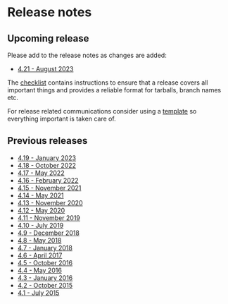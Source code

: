 # Release notes

## Upcoming release

Please add to the release notes as changes are added:
* [4.21 - August 2023](coreboot-4.21-relnotes.md)

The [checklist] contains instructions to ensure that a release covers all
important things and provides a reliable format for tarballs, branch
names etc.

For release related communications consider using a [template] so everything
important is taken care of.


## Previous releases

* [4.19 - January 2023](coreboot-4.19-relnotes.md)
* [4.18 - October 2022](coreboot-4.18-relnotes.md)
* [4.17 - May 2022](coreboot-4.17-relnotes.md)
* [4.16 - February 2022](coreboot-4.16-relnotes.md)
* [4.15 - November 2021](coreboot-4.15-relnotes.md)
* [4.14 - May 2021](coreboot-4.14-relnotes.md)
* [4.13 - November 2020](coreboot-4.13-relnotes.md)
* [4.12 - May 2020](coreboot-4.12-relnotes.md)
* [4.11 - November 2019](coreboot-4.11-relnotes.md)
* [4.10 - July 2019](coreboot-4.10-relnotes.md)
* [4.9 - December 2018](coreboot-4.9-relnotes.md)
* [4.8 - May 2018](coreboot-4.8.1-relnotes.md)
* [4.7 - January 2018](coreboot-4.7-relnotes.md)
* [4.6 - April 2017](coreboot-4.6-relnotes.md)
* [4.5 - October 2016](coreboot-4.5-relnotes.md)
* [4.4 - May 2016](coreboot-4.4-relnotes.md)
* [4.3 - January 2016](coreboot-4.3-relnotes.md)
* [4.2 - October 2015](coreboot-4.2-relnotes.md)
* [4.1 - July 2015](coreboot-4.1-relnotes.md)


[checklist]: checklist.md
[template]: templates.md
